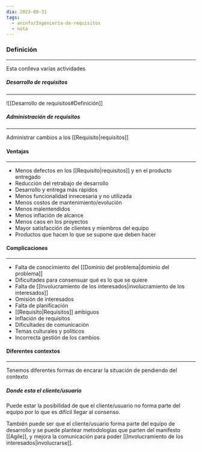 ```yaml
---
dia: 2023-08-31
tags:
  - aninfo/Ingeniería-de-requisitos
  - nota
---
```

### Definición
---
Esta conlleva varías actividades

##### Desarrollo de requisitos
---
![[Desarrollo de requisitos#Definición]]

##### Administración de requisitos
---
Administrar cambios a los [[Requisito|requisitos]]

#### Ventajas
---
* Menos defectos en los [[Requisito|requisitos]] y en el producto entregado
* Reducción del retrabajo de desarrollo
* Desarrollo y entrega más rápidos
* Menos funcionalidad innecesaria y no utilizada
* Menos costos de mantenimiento/evolución
* Menos malentendidos
* Menos inflación de alcance
* Menos caos en los proyectos
* Mayor satisfacción de clientes y miembros del equipo
* Productos que hacen lo que se supone que deben hacer

#### Complicaciones
---
* Falta de conocimiento del [[Dominio del problema|dominio del problema]]
* Dificultades para consensuar qué es lo que se quiere
* Falta de [[Involucramiento de los interesados|involucramiento de los interesados]]
* Omisión de interesados
* Falta de planificación
* [[Requisito|Requisitos]] ambiguos
* Inflación de requisitos
* Dificultades de comunicación
* Temas culturales y políticos
* Incorrecta gestión de los cambios

#### Diferentes contextos
---
Tenemos diferentes formas de encarar la situación de pendiendo del contexto
##### Donde esta el cliente/usuario
Puede estar la posibilidad de que el cliente/usuario no forma parte del equipo por lo que es difícil llegar al consenso. 

También puede ser que el cliente/usuario forma parte del equipo de desarrollo y se puede plantear metodologías que parten del manifesto [[Agile]], y mejora la comunicación para poder [[Involucramiento de los interesados|involucrarse]].